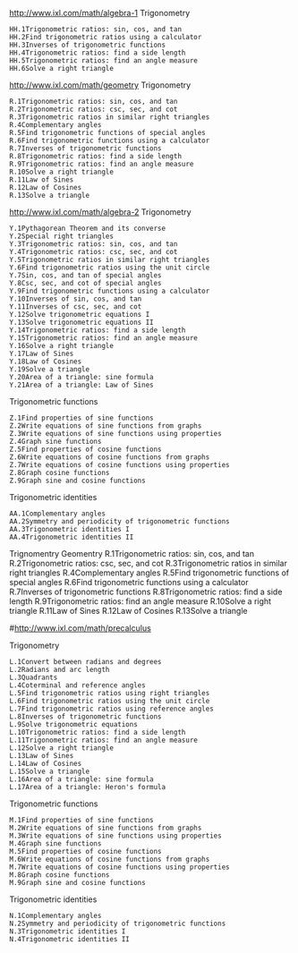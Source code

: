 http://www.ixl.com/math/algebra-1
Trigonometry

    HH.1Trigonometric ratios: sin, cos, and tan
    HH.2Find trigonometric ratios using a calculator
    HH.3Inverses of trigonometric functions
    HH.4Trigonometric ratios: find a side length
    HH.5Trigonometric ratios: find an angle measure
    HH.6Solve a right triangle

http://www.ixl.com/math/geometry
Trigonometry

    R.1Trigonometric ratios: sin, cos, and tan
    R.2Trigonometric ratios: csc, sec, and cot
    R.3Trigonometric ratios in similar right triangles
    R.4Complementary angles
    R.5Find trigonometric functions of special angles
    R.6Find trigonometric functions using a calculator
    R.7Inverses of trigonometric functions
    R.8Trigonometric ratios: find a side length
    R.9Trigonometric ratios: find an angle measure
    R.10Solve a right triangle
    R.11Law of Sines
    R.12Law of Cosines
    R.13Solve a triangle


http://www.ixl.com/math/algebra-2
Trigonometry

    Y.1Pythagorean Theorem and its converse
    Y.2Special right triangles
    Y.3Trigonometric ratios: sin, cos, and tan
    Y.4Trigonometric ratios: csc, sec, and cot
    Y.5Trigonometric ratios in similar right triangles
    Y.6Find trigonometric ratios using the unit circle
    Y.7Sin, cos, and tan of special angles
    Y.8Csc, sec, and cot of special angles
    Y.9Find trigonometric functions using a calculator
    Y.10Inverses of sin, cos, and tan
    Y.11Inverses of csc, sec, and cot
    Y.12Solve trigonometric equations I
    Y.13Solve trigonometric equations II
    Y.14Trigonometric ratios: find a side length
    Y.15Trigonometric ratios: find an angle measure
    Y.16Solve a right triangle
    Y.17Law of Sines
    Y.18Law of Cosines
    Y.19Solve a triangle
    Y.20Area of a triangle: sine formula
    Y.21Area of a triangle: Law of Sines

Trigonometric functions

    Z.1Find properties of sine functions
    Z.2Write equations of sine functions from graphs
    Z.3Write equations of sine functions using properties
    Z.4Graph sine functions
    Z.5Find properties of cosine functions
    Z.6Write equations of cosine functions from graphs
    Z.7Write equations of cosine functions using properties
    Z.8Graph cosine functions
    Z.9Graph sine and cosine functions

Trigonometric identities

    AA.1Complementary angles
    AA.2Symmetry and periodicity of trigonometric functions
    AA.3Trigonometric identities I
    AA.4Trigonometric identities II

Trignomentry Geomentry
    R.1Trigonometric ratios: sin, cos, and tan
    R.2Trigonometric ratios: csc, sec, and cot
    R.3Trigonometric ratios in similar right triangles
    R.4Complementary angles
    R.5Find trigonometric functions of special angles
    R.6Find trigonometric functions using a calculator
    R.7Inverses of trigonometric functions
    R.8Trigonometric ratios: find a side length
    R.9Trigonometric ratios: find an angle measure
    R.10Solve a right triangle
    R.11Law of Sines
    R.12Law of Cosines
    R.13Solve a triangle

#http://www.ixl.com/math/precalculus

Trigonometry

    L.1Convert between radians and degrees
    L.2Radians and arc length
    L.3Quadrants
    L.4Coterminal and reference angles
    L.5Find trigonometric ratios using right triangles
    L.6Find trigonometric ratios using the unit circle
    L.7Find trigonometric ratios using reference angles
    L.8Inverses of trigonometric functions
    L.9Solve trigonometric equations
    L.10Trigonometric ratios: find a side length
    L.11Trigonometric ratios: find an angle measure
    L.12Solve a right triangle
    L.13Law of Sines
    L.14Law of Cosines
    L.15Solve a triangle
    L.16Area of a triangle: sine formula
    L.17Area of a triangle: Heron's formula

Trigonometric functions

    M.1Find properties of sine functions
    M.2Write equations of sine functions from graphs
    M.3Write equations of sine functions using properties
    M.4Graph sine functions
    M.5Find properties of cosine functions
    M.6Write equations of cosine functions from graphs
    M.7Write equations of cosine functions using properties
    M.8Graph cosine functions
    M.9Graph sine and cosine functions

Trigonometric identities

    N.1Complementary angles
    N.2Symmetry and periodicity of trigonometric functions
    N.3Trigonometric identities I
    N.4Trigonometric identities II

